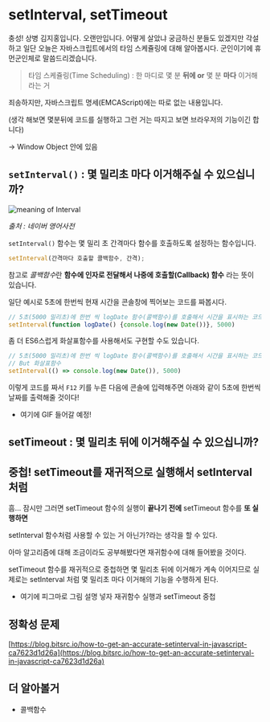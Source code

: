 # setInterval, setTimeout

충성! 상병 김지홍입니다. 오랜만입니다. 어떻게 살았냐 궁금하신 분들도 있겠지만 각설하고 일단
오늘은 자바스크립트에서의 타임 스케쥴링에 대해 알아봅시다. 군인이기에 휴먼군인체로 말씀드리겠습니다.

> 타임 스케쥴링(Time Scheduling) : 한 마디로 몇 분 **뒤에 or** 몇 분 **마다** 이거해라는 거

죄송하지만, 자바스크립트 명세(EMCAScript)에는 따로 없는 내용입니다.

(생각 해보면 몇분뒤에 코드를 실행하고 그런 거는 따지고 보면 브라우저의 기능이긴 합니다)

→ Window Object 안에 있음

 

## `setInterval()` : 몇 밀리초 마다 이거해주실 수 있으십니까?

![meaning of Interval](https://file.notion.so/f/s/c858a0db-68e0-4fcd-b8c2-83020296fffd/en.dict.naver.com_.png?id=97cef700-8099-4bd4-9556-1702ffef6722&table=block&spaceId=f0d2a5b2-c6a6-45b0-aa4b-84df3b9bbc9c&expirationTimestamp=1680530623494&signature=_bHKvuKP__yUyMjDRXjSj-2ERP26YY_3mlfl7ucUKZI&downloadName=en.dict.naver.com_.png)

*출처 : 네이버 영어사전*

`setInterval()` 함수는 몇 밀리 초 간격마다 함수를 호출하도록 설정하는 함수입니다. 

```jsx
setInterval(간격마다 호출할 콜백함수, 간격);
```

참고로 *콜백함수*란 **함수에 인자로 전달해서 나중에 호출할(Callback) 함수** 라는 뜻이 있습니다.

일단 예시로  5초에 한번씩 현재 시간을 콘솔창에 찍어보는 코드를 짜봅시다. 

```jsx
// 5초(5000 밀리초)에 한번 씩 logDate 함수(콜백함수)를 호출해서 시간을 표시하는 코드
setInterval(function logDate() {console.log(new Date())}, 5000)
```

좀 더 ES6스럽게 화살표함수를 사용해서도 구현할 수도 있습니다.

```jsx
// 5초(5000 밀리초)에 한번 씩 logDate 함수(콜백함수)를 호출해서 시간을 표시하는 코드
// But 화살표함수
setInterval(() => console.log(new Date()), 5000)
```

이렇게 코드를 짜서 `F12` 키를 누른 다음에 콘솔에 입력해주면 아래와 같이 5초에 한번씩 날짜를 출력해줄 것이다! 

- 여기에 GIF 들어갈 예정!

## setTimeout : 몇 밀리초 뒤에 이거해주실 수 있으십니까?

## 중첩! setTimeout를 재귀적으로 실행해서 setInterval 처럼

흠… 잠시만 그러면 setTimeout 함수의 실행이 **끝나기 전에** setTimeout 함수를 **또 실행하면** 

setInterval 함수처럼 사용할 수 있는 거 아닌가?라는 생각을 할 수 있다.

아마 알고리즘에 대해 조금이라도 공부해봤다면 재귀함수에 대해 들어봤을 것이다.

setTimeout 함수를 재귀적으로 중첩하면 몇 밀리초 뒤에 이거해가 계속 이어지므로 실제로는 setInterval 처럼 몇 밀리초 마다 이거해의 기능을 수행하게 된다.

- 여기에 피그마로 그림 설명 넣자 재귀함수 실행과 setTimeout 중첩

## 정확성 문제

[https://blog.bitsrc.io/how-to-get-an-accurate-setinterval-in-javascript-ca7623d1d26a](https://blog.bitsrc.io/how-to-get-an-accurate-setinterval-in-javascript-ca7623d1d26a)

## 더 알아볼거

- 콜백함수

